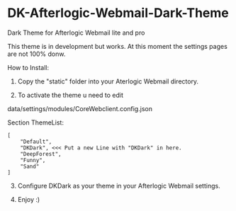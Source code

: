 # DK-Afterlogic-Webmail-Dark-Theme
Dark Theme for Afterlogic Webmail lite and pro

This theme is in development but works. At this moment the settings pages are not 100% donw.



How to Install:

1. Copy the "static" folder into your Aterlogic Webmail directory.

2. To activate the theme u need to edit 

data/settings/modules/CoreWebclient.config.json

Section ThemeList:

	[
		"Default",
		"DKDark", <<< Put a new Line with "DKDark" in here.
		"DeepForest",
		"Funny",
		"Sand"
	]

3. Configure DKDark as your theme in your Afterlogic Webmail settings. 

4. Enjoy :)

